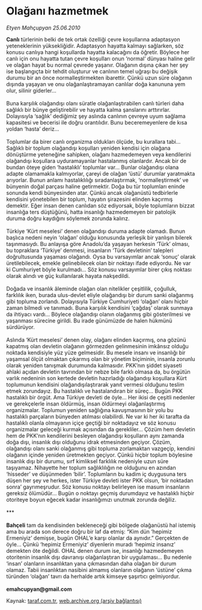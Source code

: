 # Olağanı hazmetmek

*Etyen Mahçupyan 25.06.2010*

<div class="yazi"><b>Canlı</b> türlerinin belki de tek ortak özelliği çevre koşullarına adaptasyon yeteneklerinin yüksekliğidir. Adaptasyon hayatta kalmayı sağlarken, söz konusu canlıya hangi koşullarda hayatta kalacağını da öğretir. Böylece her canlı için onu hayatta tutan çevre koşulları onun ‘normal’ dünyası haline gelir ve olağan hayat bu normal çevrede yaşanır. Olağanın dışına çıkan her şey ise başlangıçta bir tehdit oluşturur ve canlının temel uğraşı bu değişik durumu bir an önce normalleştirmekten ibarettir. Çünkü uzun süre olağanın dışında yaşayan ve onu olağanlaştıramayan canlılar doğa kanununa yem olur, silinir giderler... <br/><br/>Buna karşılık olağandışı olanı süratle olağanlaştırabilen canlı türleri daha sağlıklı bir bünye geliştirebilir ve hayatta kalma şanslarını arttırırlar. Dolayısıyla ‘sağlık’ dediğimiz şey aslında canlının çevreye uyum sağlama kapasitesi ve becerisi ile doğru orantılıdır. Bunu beceremeyenlere de kısa yoldan ‘hasta’ deriz... <br/><br/>Toplumlar da birer canlı organizma oldukları ölçüde, bu kurallara tabi... Sağlıklı bir toplum olağandışı koşulları yeniden kendisi için olağana dönüştürme yeteneğine sahipken, olağanı hazmedemeyen veya kendilerini olağandışı koşullara uyduramayanlar hastalanmış olanlardır. Ancak bir de bundan öteye giden ‘hastalıklı’ toplumlar var... Bunlar olağandışı olana adapte olamamakla kalmıyorlar, çareyi de olağan ‘üstü’ durumlar yaratmakta arıyorlar. Bunun anlamı hastalıklılığı sıradanlaştırmak, ‘normalleştirmek’ ve bünyenin doğal parçası haline getirmektir. Doğa bu tür toplumları eninde sonunda kendi bünyesinden atar. Çünkü ancak olağanüstü tedbirlerle kendisini yönetebilen bir toplum, hayatın şirazesini elinden kaçırmış demektir. Eğer insan denen canlıdan söz ediyorsak, böyle toplumların bizzat insanlığa ters düştüğünü, hatta insanlığı hazmedemeyen bir patolojik duruma doğru kaydığını söylemek zorunda kalırız. <br/><br/>Türkiye ‘Kürt meselesi’ denen olağandışı duruma adapte olamadı. Bunun başlıca nedeni neyin ‘olağan’ olduğu konusunda yerleşik bir yanlışın bilerek taşınmasıydı. Bu anlayışa göre Anadolu’da yaşayan herkesin ‘Türk’ olması, bu topraklara ‘Türkiye’ denmesi, insanların ‘Türk devletinin’ talepleri doğrultusunda yaşaması olağandı. Oysa bu varsayımlar ancak ‘sonuç’ olarak üretilebilecek, emekle gelinebilecek olan bir noktayı ifade ediyordu. Ne var ki Cumhuriyet böyle kurulmadı... Söz konusu varsayımlar birer çıkış noktası olarak alındı ve güç kullanılarak hayata nakşedildi. <br/><br/>Doğada ve insanlık âleminde olağan olan nitelikler çeşitlilik, çoğulluk, farklılık iken, burada ulus-devlet eliyle olağandışı bir durum sanki olağanmış gibi topluma zorlandı. Dolayısıyla Türkiye Cumhuriyeti ‘olağan’ olanı hiçbir zaman bilmedi ve tanımadı. Buna karşılık kendisini ‘çağdaş’ olarak sunmaya da ihtiyacı vardı... Böylece olağandışı olanın olağanmış gibi gösterilmesi ve yaşanması sürecine girildi. Bu irade günümüzde de halen hükmünü sürdürüyor. <br/><br/>Aslında ‘Kürt meselesi’ denen olay, olağanı elinden kaçırmış, ona gözünü kapatmış olan devletin olağanın görmezden gelinmesinin imkânsız olduğu noktada kendisiyle yüz yüze gelmesidir. Bu mesele insanı ve insanlığı bir yaşamsal ölçüt olmaktan çıkarmış olan bir yönetim biçiminin, insanla zorunlu olarak yeniden tanışmak durumunda kalmasıdır. PKK’nın şiddet siyaseti ahlaki açıdan devletin tavrından bir nebze bile farklı olmasa da, bu örgütün varlık nedeninin son kertede devletin hazırladığı olağandışı koşullara Kürt toplumunun kendisini olağandışılaştırarak yanıt vermesi olduğunu teslim etmek zorundayız. Bu hastalıklı ve hastalandıran bir süreç... Bugün PKK hastalıklı bir örgüt. Ama Türkiye devleti de öyle... Her ikisi de çeşitli nedenler ve gerekçelerle insan öldürmüş, insan öldürmeyi olağanlaştırmış organizmalar. Toplumun yeniden sağlığına kavuşmasının bir yolu bu hastalıklı parçaların bünyeden atılması olabilirdi. Ne var ki her iki tarafta da hastalıklı olanla olmayanın içiçe geçtiği bir noktadayız ve söz konusu organizmalar geleceği kurmak açısından da gerekliler... Çözüm hem devletin hem de PKK’nın kendilerini besleyen olağandışı koşulların aynı zamanda doğa dışı, insanlık dışı olduğunu idrak etmesinden geçiyor. Çözüm, olağandışı olanı sanki olağanmış gibi topluma zorlamaktan vazgeçip, kendini olağanın içinde yeniden üretmekten geçiyor. Çünkü hiçbir toplum böylesine insanlık dışı bir durumu, sırf kimliksel farklılık nedeniyle uzun süre taşıyamaz. Nihayette her toplum sağlıklılığın ne olduğunu en azından ‘hisseder’ ve düşünmeden ‘bilir’. Toplumların bu kadim iç duygusuna ters düşen her şey ve herkes, ister Türkiye devleti ister PKK olsun, ‘bir noktadan sonra’ gayrımeşrudur. Söz konusu noktayı belirleyen ise masum insanların gereksiz ölümüdür... Bugün o noktayı geçmiş durumdayız ve hastalıklı hiçbir otoriteye boyun eğecek kadar insanlığımızı unutmak zorunda değiliz. <br/><br/>*** <b><br/><br/>Bahçeli</b> tam da kendisinden bekleneceği gibi bölgede olağanüstü hal istemiş ama bu arada son derece doğru bir laf da etmiş: “Kim dün ‘hepimiz Ermeniyiz’ demişse, bugün OHAL’e karşı olanlar da aynıdır.” Gerçekten de öyle... Çünkü ‘hepimiz Ermeniyiz’ diyenlerin muradı ‘hepimiz insanız’ demekten öte değildi. OHAL denen durum ise, insanlığı hazmedemeyen otoritenin insanlık dışı davranışı olağanlaştıran bir uygulaması... Bu nedenle ‘insan’ olanların insanlıktan yana çıkmasından daha olağan bir durum olamaz. Tabii insanlıktan nasibini almamış olanların olağanın ‘üstüne’ çıkma türünden ‘olağan’ tavrı da herhalde artık kimseye şaşırtıcı gelmiyordur. <b><br/><br/>emahcupyan@gmail.com</b></div>

Kaynak: [taraf.com.tr](m), [web.archive.org (arşiv bağlantısı)](http://web.archive.org/web/20100628021247/http://taraf.com.tr:80/etyen-mahcupyan/makale-olagani-hazmetmek.htm)
